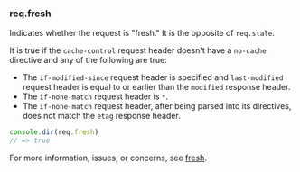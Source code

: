 <h3 id='req.fresh'>req.fresh</h3>

Indicates whether the request is "fresh."  It is the opposite of `req.stale`.

It is true if the `cache-control` request header doesn't have a `no-cache` directive and any
of the following are true:

* The `if-modified-since` request header is specified  and `last-modified` request header is equal to or earlier than the `modified` response header.
* The `if-none-match` request header is `*`.
* The `if-none-match` request header, after being parsed into its directives, does not
match the `etag` response header.

```js
console.dir(req.fresh)
// => true
```

For more information, issues, or concerns, see [fresh](https://github.com/jshttp/fresh).
